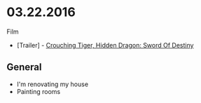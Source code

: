 # 03.22.2016

Film

- \[Trailer\] - [Crouching Tiger, Hidden Dragon: Sword Of Destiny](http://www.youtube.com/embed/uexjdVPD5wk)


## General

- I'm renovating my house
 - Painting rooms
